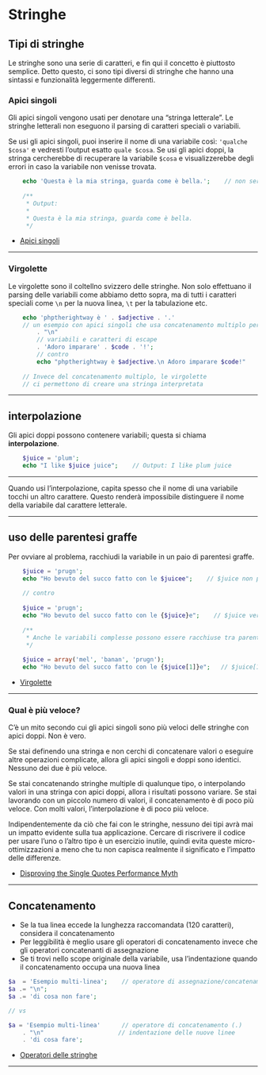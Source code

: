 # Stringhe


## Tipi di stringhe

Le stringhe sono una serie di caratteri, e fin qui il concetto è piuttosto semplice. Detto questo, ci sono tipi diversi di stringhe che hanno una sintassi e funzionalità leggermente differenti.

### Apici singoli

Gli apici singoli vengono usati per denotare una “stringa letterale”. Le stringhe letterali non eseguono il parsing di caratteri speciali o variabili.

Se usi gli apici singoli, puoi inserire il nome di una variabile così: `'qualche $cosa'` e vedresti l’output esatto `quale $cosa`. Se usi gli apici doppi, la stringa cercherebbe di recuperare la variabile `$cosa` e visualizzerebbe degli errori in caso la variabile non venisse trovata.

```php
    echo 'Questa è la mia stringa, guarda come è bella.';    // non serve interpretare una stringa semplice
    
    /**
     * Output:
     *
     * Questa è la mia stringa, guarda come è bella.
     */
```
*   [Apici singoli](http://php.net/language.types.string#language.types.string.syntax.single)

---

### Virgolette

Le virgolette sono il coltellno svizzero delle stringhe. Non solo effettuano il parsing delle variabili come abbiamo detto sopra, ma di tutti i caratteri speciali come `\n` per la nuova linea, `\t` per la tabulazione etc.

```php
    echo 'phptherightway è ' . $adjective . '.'  
    // un esempio con apici singoli che usa concatenamento multiplo per
        . "\n"                                      
        // variabili e caratteri di escape
        . 'Adoro imparare' . $code . '!';
        // contro
        echo "phptherightway è $adjective.\n Adoro imparare $code!"    
    
    // Invece del concatenamento multiplo, le virgolette
    // ci permettono di creare una stringa interpretata
```

---

## interpolazione

Gli apici doppi possono contenere variabili; questa si chiama **interpolazione**.

```php
    $juice = 'plum';
    echo "I like $juice juice";    // Output: I like plum juice
```

---

Quando usi l’interpolazione, capita spesso che il nome di una variabile tocchi un altro carattere. Questo renderà impossibile distinguere il nome della variabile dal carattere letterale.

---

## uso delle parentesi graffe

Per ovviare al problema, racchiudi la variabile in un paio di parentesi graffe.

```php
    $juice = 'prugn';
    echo "Ho bevuto del succo fatto con le $juicee";    // $juice non può essere interpetato
    
    // contro
    
    $juice = 'prugn';
    echo "Ho bevuto del succo fatto con le {$juice}e";    // $juice verrà interpretato
    
    /**
     * Anche le variabili complesse possono essere racchiuse tra parentesi graffe
     */
    
    $juice = array('mel', 'banan', 'prugn');
    echo "Ho bevuto del succo fatto con le {$juice[1]}e";   // $juice[1] verrà interpretato
```

*   [Virgolette](http://php.net/language.types.string#language.types.string.syntax.double)

---

### Qual è più veloce?

C’è un mito secondo cui gli apici singoli sono più veloci delle stringhe con apici doppi. Non è vero.

Se stai definendo una stringa e non cerchi di concatenare valori o eseguire altre operazioni complicate, allora gli apici singoli e doppi sono identici. Nessuno dei due è più veloce.

Se stai concatenando stringhe multiple di qualunque tipo, o interpolando valori in una stringa con apici doppi, allora i risultati possono variare. Se stai lavorando con un piccolo numero di valori, il concatenamento è di poco più veloce. Con molti valori, l’interpolazione è di poco più veloce.

Indipendentemente da ciò che fai con le stringhe, nessuno dei tipi avrà mai un impatto evidente sulla tua applicazione. Cercare di riscrivere il codice per usare l’uno o l’altro tipo è un esercizio inutile, quindi evita queste micro-ottimizzazioni a meno che tu non capisca realmente il significato e l’impatto delle differenze.

*   [Disproving the Single Quotes Performance Myth](http://nikic.github.io/2012/01/09/Disproving-the-Single-Quotes-Performance-Myth.html)

---

## Concatenamento


*   Se la tua linea eccede la lunghezza raccomandata (120 caratteri), considera il concatenamento
*   Per leggibilità è meglio usare gli operatori di concatenamento invece che gli operatori concatenanti di assegnazione
*   Se ti trovi nello scope originale della variabile, usa l’indentazione quando il concatenamento occupa una nuova linea

```php
$a  = 'Esempio multi-linea';    // operatore di assegnazione/concatenamento (.=)
$a .= "\n";
$a .= 'di cosa non fare';

// vs

$a = 'Esempio multi-linea'      // operatore di concatenamento (.)
    . "\n"                     // indentazione delle nuove linee
    . 'di cosa fare';
```

*   [Operatori delle stringhe](http://php.net/language.operators.string)

---
